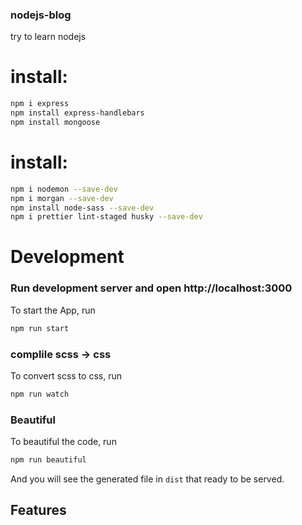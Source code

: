 ### nodejs-blog
try to learn nodejs


# install: 
```bash
npm i express
npm install express-handlebars
npm install mongoose
```
# install: 
```bash
npm i nodemon --save-dev
npm i morgan --save-dev
npm install node-sass --save-dev
npm i prettier lint-staged husky --save-dev
```
# Development

### Run development server and open http://localhost:3000
To start the App, run
```bash
npm run start
```
### complile scss -> css
To convert scss to css, run
```bash
npm run watch
```
### Beautiful

To beautiful the code, run
```bash
npm run beautiful
```

And you will see the generated file in `dist` that ready to be served.

## Features
